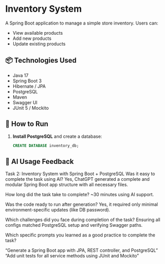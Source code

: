 # Inventory System

A Spring Boot application to manage a simple store inventory. Users can:
- View available products
- Add new products
- Update existing products

## 📦 Technologies Used

- Java 17
- Spring Boot 3
- Hibernate / JPA
- PostgreSQL
- Maven
- Swagger UI
- JUnit 5 / Mockito

## 🚀 How to Run

1. **Install PostgreSQL** and create a database:
   ```sql
   CREATE DATABASE inventory_db;
   ```

## 💬 AI Usage Feedback
Task 2: Inventory System with Spring Boot + PostgreSQL
Was it easy to complete the task using AI?
Yes, ChatGPT generated a complete and modular Spring Boot app structure with all necessary files.

How long did the task take to complete?
~30 minutes using AI support.

Was the code ready to run after generation?
Yes, it required only minimal environment-specific updates (like DB password).

Which challenges did you face during completion of the task?
Ensuring all configs matched PostgreSQL setup and verifying Swagger paths.

Which specific prompts you learned as a good practice to complete the task?

“Generate a Spring Boot app with JPA, REST controller, and PostgreSQL”
“Add unit tests for all service methods using JUnit and Mockito”